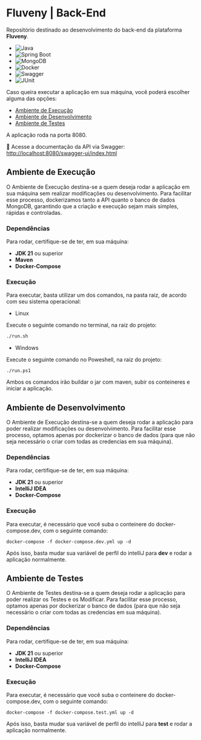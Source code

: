 # Fluveny | Back-End

Repositório destinado ao desenvolvimento do back-end da plataforma **Fluveny**.  

- ![Java](https://img.shields.io/badge/Java-21-blue?logo=java)
- ![Spring Boot](https://img.shields.io/badge/Spring%20Boot-3.x-brightgreen?logo=springboot)
- ![MongoDB](https://img.shields.io/badge/MongoDB-6.x-green?logo=mongodb) 
- ![Docker](https://img.shields.io/badge/Docker-Compose-blue?logo=docker) 
- ![Swagger](https://img.shields.io/badge/Swagger-UI-yellow?logo=swagger) 
- ![JUnit](https://img.shields.io/badge/JUnit-5-red?logo=java) 
  
Caso queira executar a aplicação em sua máquina, você poderá escolher alguma das opções:

- [Ambiente de Execução](#ambiente-de-execução) 
- [Ambiente de Desenvolvimento](#ambiente-de-desenvolvimento)
- [Ambiente de Testes](#ambiente-de-testes)

A aplicação roda na porta 8080. 

🔗 Acesse a documentação da API via Swagger:  
[http://localhost:8080/swagger-ui/index.html](http://localhost:8080/swagger-ui/index.html)


## Ambiente de Execução
O Ambiente de Execução destina-se a quem deseja rodar a aplicação em sua máquina sem realizar modificações ou desenvolvimento. Para facilitar esse processo, dockerizamos tanto a API quanto o banco de dados MongoDB, garantindo que a criação e execução sejam mais simples, rápidas e controladas.

### Dependências
Para rodar, certifique-se de ter, em sua máquina:
- **JDK 21** ou superior
- **Maven** 
- **Docker-Compose**

### Execução
Para executar, basta utilizar um dos comandos, na pasta raiz, de acordo com seu sistema operacional: 

- Linux

Execute o seguinte comando no terminal, na raiz do projeto:

```bash
./run.sh

```

- Windows

Execute o seguinte comando no Poweshell, na raiz do projeto:
```
./run.ps1
```

Ambos os comandos irão buildar o jar com maven, subir os conteineres e iniciar a aplicação.

## Ambiente de Desenvolvimento
O Ambiente de Execução destina-se a quem deseja rodar a aplicação para poder realizar modificações ou desenvolvimento. Para facilitar esse processo, optamos apenas por dockerizar o banco de dados (para que não seja necessário o criar com todas as credencias em sua máquina). 

### Dependências
Para rodar, certifique-se de ter, em sua máquina:
- **JDK 21** ou superior
- **IntelliJ IDEA**
- **Docker-Compose**

### Execução
Para executar, é necessário que você suba o conteinere do docker-compose.dev, com o seguinte comando:
```
docker-compose -f docker-compose.dev.yml up -d
```
Após isso, basta mudar sua variável de perfil do intelliJ para **dev** e rodar a aplicação normalmente.

## Ambiente de Testes

O Ambiente de Testes destina-se a quem deseja rodar a aplicação para poder realizar os Testes e os Modificar. Para facilitar esse processo, optamos apenas por dockerizar o banco de dados (para que não seja necessário o criar com todas as credencias em sua máquina). 

### Dependências
Para rodar, certifique-se de ter, em sua máquina:
- **JDK 21** ou superior
- **IntelliJ IDEA**
- **Docker-Compose**

### Execução
Para executar, é necessário que você suba o conteinere do docker-compose.dev, com o seguinte comando:
```
docker-compose -f docker-compose.test.yml up -d
```
Após isso, basta mudar sua variável de perfil do intelliJ para **test** e rodar a aplicação normalmente.


